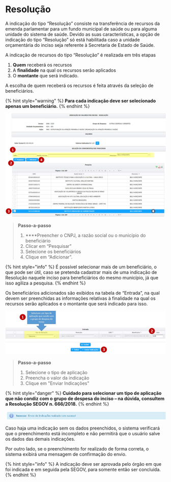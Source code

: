 # Resolução

A indicação do tipo “Resolução” consiste na transferência de recursos da emenda parlamentar para um fundo municipal de saúde ou para alguma unidade do sistema de saúde. Devido as suas características, a opção de indicação do tipo “Resolução” só está habilitada caso a unidade orçamentária do inciso seja referente à Secretaria de Estado de Saúde.

A indicação de recursos do tipo “Resolução” é realizada em três etapas

1. **Quem** receberá os recursos
2. A **finalidade** na qual os recursos serão aplicados
3. O **montante** que será indicado.

A escolha de quem receberá os recursos é feita através da seleção de beneficiários.

{% hint style="warning" %}
**Para cada indicação deve ser selecionado apenas um beneficiário.**
{% endhint %}

![](../../.gitbook/assets/manual_parlamentares_indicacao_resolucao_lista-de-indicacoes.jpg)

> **Passo-a-passo**
>
> 1.  ****Preencher o CNPJ, a razão social ou o município do beneficiário
> 2. Clicar em “Pesquisar”
> 3. Selecione os beneficiários
> 4. Clique em “Adicionar”.

{% hint style="info" %}
É possível selecionar mais de um beneficiário, o que pode ser útil, caso se pretenda cadastrar mais de uma indicação de Resolução naquele inciso para beneficiários do mesmo município, já que isso agiliza a pesquisa.
{% endhint %}

Os beneficiários adicionados são exibidos na tabela de “Entrada”, na qual devem ser preenchidas as informações relativas à finalidade na qual os recursos serão aplicados e o montante que será indicado para isso.

![](../../.gitbook/assets/manual_parlamentares_indicacao_resolucao_entrada.jpg)

> **Passo-a-passo**
>
> 1. Selecione o tipo de aplicação
> 2. Preencha o valor da indicação
> 3. Clique em "Enviar Indicações"

{% hint style="danger" %}
**Cuidado para selecionar um tipo de aplicação que não condiz com o grupo de despesa do inciso – na dúvida, consultem a Resolução SEGOV n. 666/2018.**
{% endhint %}

![](../../.gitbook/assets/18.png)

Caso haja uma indicação sem os dados preenchidos, o sistema verificará que o preenchimento está incompleto e não permitirá que o usuário salve os dados das demais indicações. 

Por outro lado, se o preenchimento for realizado de forma correta, o sistema exibirá uma mensagem de confirmação do envio.

{% hint style="info" %}
A indicação deve ser aprovada pelo órgão em que foi indicada e em seguida pela SEGOV, para somente então ser concluída.
{% endhint %}

